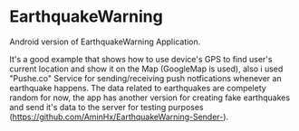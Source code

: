 # EarthquakeWarning
Android version of EarthquakeWarning Application.

It's a good example that shows how to use device's GPS to find user's current location and show it on the Map (GoogleMap is used), also i used "Pushe.co" Service for sending/receiving push notfications whenever an earthquake happens. The data related to earthquakes are compelety random for now, the app has another version for creating fake earthquakes and send it's data to the server for testing purposes (https://github.com/AminHx/EarthquakeWarning-Sender-).
